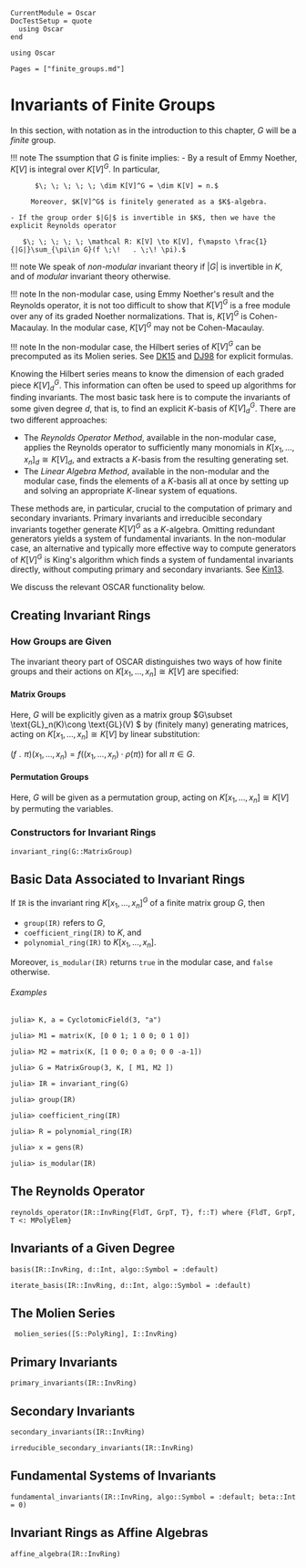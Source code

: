 ```@meta
CurrentModule = Oscar
DocTestSetup = quote
  using Oscar
end
```

```@setup oscar
using Oscar
```

```@contents
Pages = ["finite_groups.md"]
```

# Invariants of Finite Groups

In this section, with notation as in the introduction to this chapter, $G$ will be a *finite* group.

!!! note
     The ssumption that $G$ is finite implies:
     - By a result of Emmy Noether, $K[V]$ is integral over $K[V]^G$. In particular,

          $\; \; \; \; \; \dim K[V]^G = \dim K[V] = n.$
         
         Moreover, $K[V]^G$ is finitely generated as a $K$-algebra.
		   
    - If the group order $|G|$ is invertible in $K$, then we have the explicit Reynolds operator

       $\; \; \; \; \; \mathcal R: K[V] \to K[V], f\mapsto \frac{1}{|G|}\sum_{\pi\in G}(f \;\!   . \;\! \pi).$

!!! note
    We speak of *non-modular* invariant theory if $|G|$ is invertible in $K$, and of *modular* invariant theory otherwise.

!!! note
    In the non-modular case, using  Emmy Noether's result and the Reynolds operator, it is not too difficult to show that $K[V]^G$ is a free module over any of its graded Noether normalizations. That is, $K[V]^G$ is Cohen-Macaulay. In the modular case, $K[V]^G$ may not be Cohen-Macaulay.

!!! note
    In the non-modular case, the Hilbert series of $K[V]^G$ can be precomputed as its Molien series. See [DK15](@cite) and [DJ98](@cite) for explicit formulas.

Knowing the Hilbert series means to know the dimension of each graded piece $K[V]^G_d$. This information can often be used to speed up algorithms for finding invariants.
The most basic task here is to compute the invariants of  some given degree $d$, that is, to find  an explicit $K$-basis of $K[V]^G_d$. There are two different approaches:

- The *Reynolds Operator Method*, available in  the non-modular case, applies the Reynolds operator to sufficiently many monomials in $K[x_1, \dots, x_n]_d\cong K[V]_d$,  and extracts a $K$-basis from the resulting generating set.
- The *Linear Algebra Method*, available in the non-modular and the modular case, finds the elements of a $K$-basis all at once by setting up and solving an appropriate $K$-linear system of equations.

These methods are, in particular, crucial to the computation of primary and secondary invariants. Primary invariants and irreducible secondary invariants together generate $K[V]^G$ as a $K$-algebra. Omitting redundant generators yields a system of fundamental invariants.
In the non-modular case, an alternative and typically more effective way to compute generators of $K[V]^G$ is King's algorithm which finds a system of fundamental invariants directly, without computing primary and secondary invariants. See [Kin13](@cite).

We discuss the relevant OSCAR functionality below.

## Creating Invariant Rings

### How Groups are Given

The invariant theory part of OSCAR  distinguishes two ways of how  finite groups and their actions on $K[x_1, \dots, x_n]\cong K[V]$ are specified:

#### Matrix Groups

Here, $G$ will be explicitly given as a matrix group $G\subset \text{GL}_n(K)\cong \text{GL}(V) $ by (finitely many) generating matrices, acting on $K[x_1, \dots, x_n]\cong K[V]$ by linear substitution:

$(f \;\!   . \;\! \pi)  (x_1, \dots, x_n)  = f((x_1, \dots, x_n) \cdot \rho(\pi)) \text{ for all } \pi\in G.$

#### Permutation Groups

Here, $G$ will be given as a permutation group, acting on $K[x_1, \dots, x_n]\cong K[V]$ by permuting the variables.

### Constructors for Invariant Rings

```@docs
invariant_ring(G::MatrixGroup)
```

## Basic Data Associated to Invariant Rings

If `IR` is the invariant ring $K[x_1,..., x_n]^G$ of a finite matrix group $G$, then

- `group(IR)` refers to $G$,
- `coefficient_ring(IR)` to $K$, and
- `polynomial_ring(IR)` to $K[x_1,..., x_n]$.

Moreover, `is_modular(IR)` returns `true` in the modular case, and
`false` otherwise.

###### Examples

```jldoctest
julia> K, a = CyclotomicField(3, "a")

julia> M1 = matrix(K, [0 0 1; 1 0 0; 0 1 0])

julia> M2 = matrix(K, [1 0 0; 0 a 0; 0 0 -a-1])

julia> G = MatrixGroup(3, K, [ M1, M2 ])

julia> IR = invariant_ring(G)

julia> group(IR)

julia> coefficient_ring(IR)

julia> R = polynomial_ring(IR)

julia> x = gens(R)

julia> is_modular(IR)

```

## The Reynolds Operator

```@docs
reynolds_operator(IR::InvRing{FldT, GrpT, T}, f::T) where {FldT, GrpT, T <: MPolyElem}
```

## Invariants of a Given Degree

```@docs
basis(IR::InvRing, d::Int, algo::Symbol = :default)
```

```@docs
iterate_basis(IR::InvRing, d::Int, algo::Symbol = :default)
```

## The Molien Series

```@docs
 molien_series([S::PolyRing], I::InvRing)
```

## Primary Invariants

```@docs
primary_invariants(IR::InvRing)
```

## Secondary Invariants

```@docs
secondary_invariants(IR::InvRing)
```

```@docs
irreducible_secondary_invariants(IR::InvRing)
```

## Fundamental Systems of Invariants

```@docs
fundamental_invariants(IR::InvRing, algo::Symbol = :default; beta::Int = 0)
```

## Invariant Rings as Affine Algebras

```@docs
affine_algebra(IR::InvRing)
```
